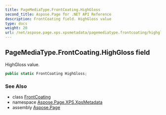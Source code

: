 ```yaml
---
title: PageMediaType.FrontCoating.HighGloss
second_title: Aspose.Page for .NET API Reference
description: FrontCoating field. HighGloss value
type: docs
weight: 20
url: /net/aspose.page.xps.xpsmetadata/pagemediatype.frontcoating/highgloss/
---
```

## PageMediaType.FrontCoating.HighGloss field

HighGloss value.

```csharp
public static FrontCoating HighGloss;
```

### See Also

* class [FrontCoating](../)
* namespace [Aspose.Page.XPS.XpsMetadata](../../pagemediatype.frontcoating/)
* assembly [Aspose.Page](../../../)


